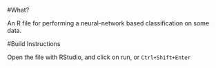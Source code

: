 #What?

An R file for performing a neural-network based classification on some data.

#Build Instructions

Open the file with RStudio, and click on run, or `Ctrl+Shift+Enter`
